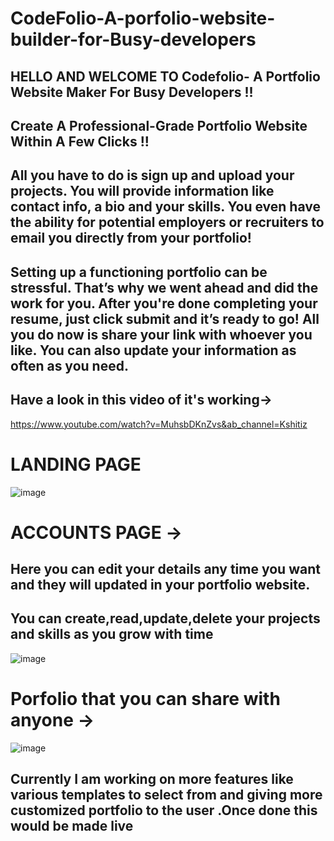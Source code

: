 # CodeFolio-A-porfolio-website-builder-for-Busy-developers

## HELLO AND WELCOME TO Codefolio- A Portfolio Website Maker For Busy Developers !!
## Create A Professional-Grade Portfolio Website Within A Few Clicks !!

## All you have to do is sign up and upload your projects. You will provide information like contact info, a bio and your skills. You even have the ability for potential employers or recruiters to email you directly from your portfolio!

## Setting up a functioning portfolio can be stressful. That’s why we went ahead and did the work for you. After you're done completing your resume, just click submit and it’s ready to go! All you do now is share your link with whoever you like. You can also update your information as often as you need.

## Have a look in this video of it's working->

https://www.youtube.com/watch?v=MuhsbDKnZvs&ab_channel=Kshitiz

# LANDING PAGE
![image](https://user-images.githubusercontent.com/55119355/172821809-a3f56e13-2a38-4960-85c0-9f7997087b41.png)

# ACCOUNTS PAGE ->

## Here you can edit your details any time you want and they will updated in your portfolio website.
## You can create,read,update,delete your projects and skills as you grow with time
![image](https://user-images.githubusercontent.com/55119355/172822424-f3db9473-647a-4de2-8611-b1acc75e178c.png)


# Porfolio that you can share with anyone ->


![image](https://user-images.githubusercontent.com/55119355/172823114-d00988ad-3f86-4933-bf59-2895ebf1a627.png)



## Currently I am working on more features like various templates to select from and giving more customized portfolio to the user .Once done this would be made live
